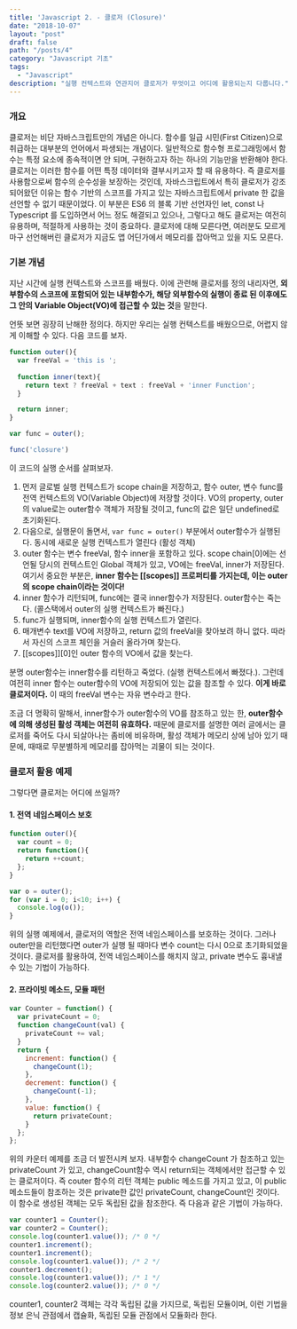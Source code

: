 ```yaml
---
title: 'Javascript 2. - 클로저 (Closure)'
date: "2018-10-07"
layout: "post"
draft: false
path: "/posts/4"
category: "Javascript 기초"
tags:
  - "Javascript"
description: "실행 컨텍스트와 연관지어 클로저가 무엇이고 어디에 활용되는지 다룹니다."
---
```


### 개요
클로저는 비단 자바스크립트만의 개념은 아니다. 함수를 일급 시민(First Citizen)으로 취급하는 대부분의 언어에서 파생되는 개념이다.
일반적으로 함수형 프로그래밍에서 함수는 특정 요소에 종속적이면 안 되며, 구현하고자 하는 하나의 기능만을 반환해야 한다. 클로저는 이러한 함수를 어떤 특정 데이터와 결부시키고자 할 때 유용하다. 즉 클로저를 사용함으로써 함수의 순수성을 보장하는 것인데, 자바스크립트에서 특히 클로저가 강조되어왔던 이유는 함수 기반의 스코프를 가지고 있는 자바스크립트에서 private 한 값을 선언할 수 없기 때문이었다. 이 부분은 ES6 의 블록 기반 선언자인 let, const 나 Typescript 를 도입하면서 어느 정도 해결되고 있으나, 그렇다고 해도 클로저는 여전히 유용하며, 적절하게 사용하는 것이 중요하다. 클로저에 대해 모른다면, 여러분도 모르게 마구 선언해버린 클로저가 지금도 앱 어딘가에서 메모리를 잡아먹고 있을 지도 모른다.

### 기본 개념
지난 시간에 실행 컨텍스트와 스코프를 배웠다. 이에 관련해 클로저를 정의 내리자면, **외부함수의 스코프에 포함되어 있는 내부함수가, 해당 외부함수의 실행이 종료 된 이후에도 그 안의 Variable Object(VO)에 접근할 수 있는 것**을 말한다. 

언뜻 보면 굉장히 난해한 정의다. 하지만 우리는 실행 컨텍스트를 배웠으므로, 어렵지 않게 이해할 수 있다. 다음 코드를 보자.
```javascript
function outer(){
  var freeVal = 'this is ';
  
  function inner(text){
    return text ? freeVal + text : freeVal + 'inner Function';
  }

  return inner;
}

var func = outer();

func('closure')
```

이 코드의 실행 순서를 살펴보자. 

1. 먼저 글로벌 실행 컨텍스트가 scope chain을 저장하고, 함수 outer, 변수 func를 전역 컨텍스트의 VO(Variable Object)에 저장할 것이다. VO의 property, outer의 value로는 outer함수 객체가 저장될 것이고, func의 값은 일단 undefined로 초기화된다.  
2. 다음으로, 실행문이 돌면서, ```var func = outer()``` 부분에서 outer함수가 실행된다. 동시에 새로운 실행 컨텍스트가 열린다 (활성 객체)
3. outer 함수는 변수 freeVal, 함수 inner을 포함하고 있다. scope chain[0]에는 선언될 당시의 컨텍스트인 Global 객체가 있고, VO에는 freeVal, inner가 저장된다. 여기서 중요한 부분은, **inner 함수는 [[scopes]] 프로퍼티를 가지는데, 이는 outer의 scope chain이라는 것이다!**
4. inner 함수가 리턴되며, func에는 결국 inner함수가 저장된다. outer함수는 죽는다. (콜스택에서 outer의 실행 컨텍스트가 빠진다.)
5. func가 실행되며, inner함수의 실행 컨텍스트가 열린다.
6. 매개변수 text를 VO에 저장하고, return 값의 freeVal을 찾아보려 하니 없다. 따라서 자신의 스코프 체인을 거슬러 올라가며 찾는다.
7. [[scopes]][0]인 outer 함수의 VO에서 값을 찾는다.

분명 outer함수는 inner함수를 리턴하고 죽었다. (실행 컨텍스트에서 빠졌다.). 그런데 여전히 inner 함수는 outer함수의 VO에 저장되어 있는 값을 참조할 수 있다. **이게 바로 클로저이다.** 이 때의 freeVal 변수는 자유 변수라고 한다.

조금 더 명확히 말해서, inner함수가 outer함수의 VO를 참조하고 있는 한, **outer함수에 의해 생성된 활성 객체는 여전히 유효하다.** 때문에 클로저를 설명한 여러 글에서는 클로저를 죽어도 다시 되살아나는 좀비에 비유하며, 활성 객체가 메모리 상에 남아 있기 때문에, 때때로 무분별하게 메모리를 잡아먹는 괴물이 되는 것이다.

### 클로저 활용 예제
그렇다면 클로저는 어디에 쓰일까?

#### 1. 전역 네임스페이스 보호

```javascript
function outer(){
  var count = 0;
  return function(){
    return ++count; 
  };
}

var o = outer();
for (var i = 0; i<10; i++) {
  console.log(o());
}
```

위의 실행 예제에서, 클로저의 역할은 전역 네임스페이스를 보호하는 것이다. 그러나 outer만을 리턴했다면 outer가 실행 될 때마다 변수 count는 다시 0으로 초기화되었을 것이다. 클로저를 활용하여, 전역 네임스페이스를 해치지 않고, private 변수도 흉내낼 수 있는 기법이 가능하다.

#### 2. 프라이빗 메소드, 모듈 패턴

```javascript
var Counter = function() {
  var privateCount = 0;
  function changeCount(val) {
    privateCount += val;
  }
  return {
    increment: function() {
      changeCount(1);
    },
    decrement: function() {
      changeCount(-1);
    },
    value: function() {
      return privateCount;
    }
  };   
};
```

위의 카운터 예제를 조금 더 발전시켜 보자. 내부함수 changeCount 가 참조하고 있는 privateCount 가 있고, changeCount함수 역시 return되는 객체에서만 접근할 수 있는 클로저이다. 즉 couter 함수의 리턴 객체는 public 메소드를 가지고 있고, 이 public 메소드들이 참조하는 것은 private한 값인 privateCount, changeCount인 것이다.
이 함수로 생성된 객체는 모두 독립된 값을 참조한다. 즉 다음과 같은 기법이 가능하다.

```javascript
var counter1 = Counter();
var counter2 = Counter();
console.log(counter1.value()); /* 0 */
counter1.increment();
counter1.increment();
console.log(counter1.value()); /* 2 */
counter1.decrement();
console.log(counter1.value()); /* 1 */
console.log(counter2.value()); /* 0 */
```

counter1, counter2 객체는 각각 독립된 값을 가지므로, 독립된 모듈이며, 이런 기법을 정보 은닉 관점에서 캡슐화, 독립된 모듈 관점에서 모듈화라 한다.
